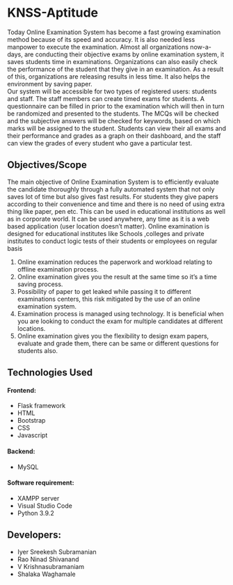 # KNSS-Aptitude

Today Online Examination System has become a fast growing examination method because of its speed and accuracy. It is also needed less manpower to execute the examination. Almost all organizations now-a-days, are conducting their objective exams by online examination system, it saves students time in examinations. Organizations can also easily check the performance of the student that they give in an examination. As a result of this, organizations are releasing results in less time. It also helps the environment by saving paper.
<br>
Our system will be accessible for two types of registered users: students and staff. The staff  members can create timed exams for students. A questionnaire can be filled in prior to the examination which will then in turn be randomized and presented to the students. The MCQs will be checked and the subjective answers will be checked for keywords, based on which marks will be assigned to the student. Students can view their all exams and their performance and grades as a graph on their dashboard, and the staff can view the grades of every student who gave a particular test. 

## Objectives/Scope

The main objective of Online Examination System is to efficiently evaluate the candidate thoroughly through a fully automated system that not only saves lot of time but also gives fast results. For students they give papers according to their  convenience and time and there is no need of using extra thing like paper, pen etc. This can be used in educational institutions as well as in corporate world. It can be used anywhere, any time as it is a web based application (user location doesn’t matter). Online examination is designed for educational institutes like Schools ,colleges and private institutes to conduct logic tests of their students or employees on regular basis

1. Online examination reduces the paperwork and workload relating to offline examination process.
2. Online examination gives you the result at the same time so it’s a time saving process.
3. Possibility of paper to get leaked while passing it to different examinations centers, this risk mitigated by the use of an online examination system.
4. Examination process is managed using technology. It is beneficial when you are looking to conduct the exam for multiple candidates at different locations.
5. Online examination gives you the flexibility to design exam papers, evaluate and grade them, there can be same or different questions for students also.

## Technologies Used

#### Frontend:

* Flask framework
* HTML
* Bootstrap
* CSS
* Javascript

#### Backend:

* MySQL

#### Software requirement:

* XAMPP server
* Visual Studio Code
* Python 3.9.2

## Developers:

* Iyer Sreekesh Subramanian
* Rao Ninad Shivanand
* V Krishnasubramaniam
* Shalaka Waghamale


